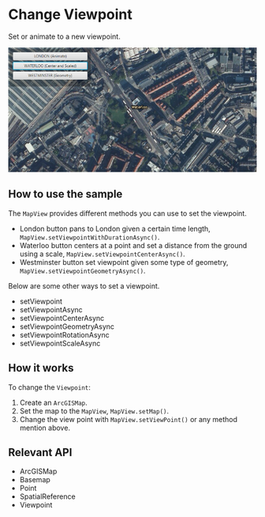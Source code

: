 # Change Viewpoint

Set or animate to a new viewpoint.

![](ChangeViewpoint.png)

## How to use the sample

The `MapView` provides different methods you can use to set the viewpoint.
- London button pans to London given a certain time length, `MapView.setViewpointWithDurationAsync()`.
- Waterloo button centers at a point and set a distance from the ground using a scale, `MapView.setViewpointCenterAsync()`.
- Westminster button set viewpoint given some type of geometry, `MapView.setViewpointGeometryAsync()`.

Below are some other ways to set a viewpoint.
- setViewpoint
- setViewpointAsync
- setViewpointCenterAsync
- setViewpointGeometryAsync
- setViewpointRotationAsync
- setViewpointScaleAsync

## How it works

To change the `Viewpoint`:

1. Create an `ArcGISMap`.
2. Set the map to the `MapView`, `MapView.setMap()`.
3. Change the view point with `MapView.setViewPoint()` or any method mention above.

## Relevant API

* ArcGISMap
* Basemap
* Point
* SpatialReference
* Viewpoint
